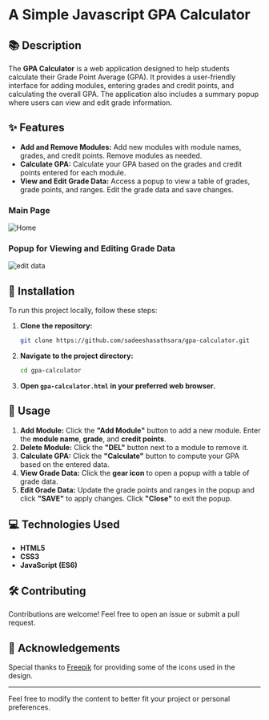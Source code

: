 # A Simple Javascript GPA Calculator

## 📚 Description

The **GPA Calculator** is a web application designed to help students calculate their Grade Point Average (GPA). It provides a user-friendly interface for adding modules, entering grades and credit points, and calculating the overall GPA. The application also includes a summary popup where users can view and edit grade information.

## ✨ Features

- **Add and Remove Modules:** Add new modules with module names, grades, and credit points. Remove modules as needed.
- **Calculate GPA:** Calculate your GPA based on the grades and credit points entered for each module.
- **View and Edit Grade Data:** Access a popup to view a table of grades, grade points, and ranges. Edit the grade data and save changes.

### Main Page

![Home](https://github.com/sadeeshasathsara/gpa-calculator/assets/81063100/60440fc9-36e9-46c4-8b9b-fbfb39ef1544)

### Popup for Viewing and Editing Grade Data

![edit data](https://github.com/sadeeshasathsara/gpa-calculator/assets/81063100/3bbe5f21-f02c-4ae1-8f75-f06d2d61df5f)


## 🚀 Installation

To run this project locally, follow these steps:

1. **Clone the repository:**

   ```bash
   git clone https://github.com/sadeeshasathsara/gpa-calculator.git
   ```

2. **Navigate to the project directory:**

   ```bash
   cd gpa-calculator
   ```

3. **Open `gpa-calculator.html` in your preferred web browser.**

## 🔧 Usage

1. **Add Module:** Click the **"Add Module"** button to add a new module. Enter the **module name**, **grade**, and **credit points**.
2. **Delete Module:** Click the **"DEL"** button next to a module to remove it.
3. **Calculate GPA:** Click the **"Calculate"** button to compute your GPA based on the entered data.
4. **View Grade Data:** Click the **gear icon** to open a popup with a table of grade data.
5. **Edit Grade Data:** Update the grade points and ranges in the popup and click **"SAVE"** to apply changes. Click **"Close"** to exit the popup.

## 💻 Technologies Used

- **HTML5**
- **CSS3**
- **JavaScript (ES6)**

## 🛠️ Contributing

Contributions are welcome! Feel free to open an issue or submit a pull request.

## 🤝 Acknowledgements

Special thanks to [Freepik](https://www.freepik.com/) for providing some of the icons used in the design.

-------------------------------------------------------------------------------------------------------------

Feel free to modify the content to better fit your project or personal preferences.
